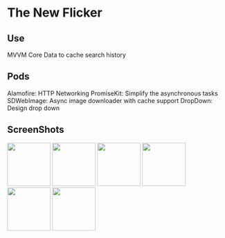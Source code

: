 # The New Flicker

## Use
MVVM
Core Data to cache search history

## Pods

Alamofire:  HTTP Networking
PromiseKit: Simplify the asynchronous tasks
SDWebImage: Async image downloader with cache support
DropDown:  Design drop down

## ScreenShots

<div>
<img src="https://user-images.githubusercontent.com/44899782/126672495-ac6914dd-03d5-4392-8c5a-ddca2cad4d96.png" width= "100">
<img src="https://user-images.githubusercontent.com/44899782/126671943-b692ba00-27d8-4215-ac79-ad4cdc6490fa.png" width= "100">
<img src="https://user-images.githubusercontent.com/44899782/126672502-1fc9c633-51b3-4638-90d8-99698360ceaa.png" width= "100">
<img src="https://user-images.githubusercontent.com/44899782/126671956-eed8c10c-c201-4c64-8c1f-febb55c82456.png" width= "100">
<img src="https://user-images.githubusercontent.com/44899782/126671976-467456b0-86d7-4d30-b76a-1df38f449866.png" width= "100">
<img src="https://user-images.githubusercontent.com/44899782/126672017-03e668a6-7c5f-4c0e-a52b-865e17b7f0d8.png" width= "100">
</div>
